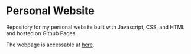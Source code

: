 <h1>Personal Website</h1>
<p>Repository for my personal website built with Javascript, CSS, and HTML and hosted on Github Pages.</p>
<p>The webpage is accessable at <a href=https://spencerskaggs.github.io/> here</a>. </p>
